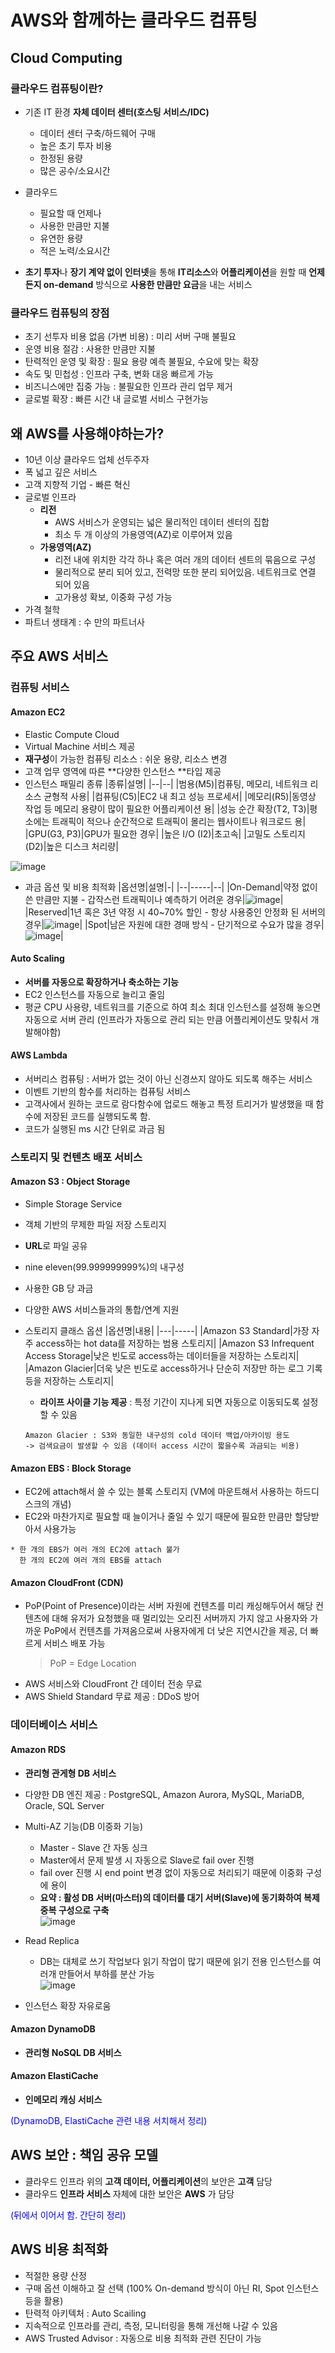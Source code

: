 # AWS와 함께하는 클라우드 컴퓨팅
## Cloud Computing
### 클라우드 컴퓨팅이란?
- 기존 IT 환경 **자체 데이터 센터(호스팅 서비스/IDC)**
  - 데이터 센터 구축/하드웨어 구매
  - 높은 초기 투자 비용
  - 한정된 용량
  - 많은 공수/소요시간 
- 클라우드
  - 필요할 때 언제나
  - 사용한 만큼만 지불
  - 유연한 용량
  - 적은 노력/소요시간

- **초기 투자**나 **장기 계약 없이 인터넷**을 통해 **IT리소스**와 **어플리케이션**을 원할 때 **언제든지 on-demand** 방식으로 **사용한 만큼만 요금**을 내는 서비스

### 클라우드 컴퓨팅의 장점
- 초기 선투자 비용 없음 (가변 비용) : 미리 서버 구매 불필요
- 운영 비용 절감 : 사용한 만큼만 지불
- 탄력적인 운영 및 확장 : 필요 용량 예측 불필요, 수요에 맞는 확장
- 속도 및 민첩성 : 인프라 구축, 변화 대응 빠르게 가능
- 비즈니스에만 집중 가능 : 불필요한 인프라 관리 업무 제거
- 글로벌 확장 : 빠른 시간 내 글로벌 서비스 구현가능

## 왜 AWS를 사용해야하는가?
- 10년 이상 클라우드 업체 선두주자
- 폭 넓고 깊은 서비스
- 고객 지향적 기업 - 빠른 혁신
- 글로벌 인프라
  - **리전**
    - AWS 서비스가 운영되는 넓은 물리적인 데이터 센터의 집합
    - 최소 두 개 이상의 가용영역(AZ)로 이루어져 있음
  - **가용영역(AZ)**
    - 리전 내에 위치한 각각 하나 혹은 여러 개의 데이터 센트의 묶음으로 구성
    - 물리적으로 분리 되어 있고, 전력망 또한 분리 되어있음. 네트워크로 연결 되어 있음
    - 고가용성 확보, 이중화 구성 가능
- 가격 철학
- 파트너 생태계 : 수 만의 파트너사

## 주요 AWS 서비스
### 컴퓨팅 서비스
#### Amazon EC2
- Elastic Compute Cloud
- Virtual Machine 서비스 제공
- **재구성**이 가능한 컴퓨팅 리소스 : 쉬운 용량, 리소스 변경
- 고객 업무 영역에 따른 **다양한 인스턴스 **타입 제공
- 인스턴스 패밀리 종류
   |종류|설명|
   |--|--|
   |범용(M5)|컴퓨팅, 메모리, 네트워크 리소스 균형적 사용|
   |컴퓨팅(C5)|EC2 내 최고 성능 프로세서|
   |메모리(R5)|동영상 작업 등 메모리 용량이 많이 필요한 어플리케이션 용|
   |성능 순간 확장(T2, T3)|평소에는 트래픽이 적으나 순간적으로 트래픽이 몰리는 웹사이트나 워크로드 용|
   |GPU(G3, P3)|GPU가 필요한 경우|
   |높은 I/O (I2)|초고속|
   |고밀도 스토리지(D2)|높은 디스크 처리량|
  
![image](https://user-images.githubusercontent.com/79209568/166398099-310758ff-ab1d-4296-a8f9-374d3af97105.png)
- 과금 옵션 및 비용 최적화
  |옵션명|설명|-|
  |--|-----|--|
  |On-Demand|약정 없이 쓴 만큼만 지불 - 갑작스런 트래픽이나 예측하기 어려운 경우|![image](https://user-images.githubusercontent.com/79209568/166398862-27ab3bcf-c121-479d-a0a4-307fed9310ca.png)|
  |Reserved|1년 혹은 3년 약정 시 40~70% 할인 - 항상 사용중인 안정화 된 서버의 경우|![image](https://user-images.githubusercontent.com/79209568/166399067-32c696ac-5771-4bb1-93f4-ec0ce0d99eae.png)|
  |Spot|남은 자원에 대한 경매 방식 - 단기적으로 수요가 많을 경우|![image](https://user-images.githubusercontent.com/79209568/166399471-47292889-b4a1-4a76-9f1d-f4f345c8c947.png)|

#### Auto Scaling
- **서버를 자동으로 확장하거나 축소하는 기능**
- EC2 인스턴스를 자동으로 늘리고 줄임
- 평균 CPU 사용량, 네트워크를 기준으로 하여 최소 최대 인스턴스를 설정해 놓으면 자동으로 서버 관리 (인프라가 자동으로 관리 되는 만큼 어플리케이션도 맞춰서 개발해야함)
#### AWS Lambda
- 서버리스 컴퓨팅 : 서버가 없는 것이 아닌 신경쓰지 않아도 되도록 해주는 서비스
- 이벤트 기반의 함수를 처리하는 컴퓨팅 서비스
- 고객사에서 원하는 코드로 람다함수에 업로드 해놓고 특정 트리거가 발생했을 때 함수에 저장된 코드를 실행되도록 함.
- 코드가 실행된 ms 시간 단위로 과금 됨

### 스토리지 및 컨텐츠 배포 서비스
#### Amazon S3 : Object Storage
- Simple Storage Service
- 객체 기반의 무제한 파일 저장 스토리지
- **URL**로 파일 공유
- nine eleven(99.999999999%)의 내구성
- 사용한 GB 당 과금
- 다양한 AWS 서비스들과의 통합/연계 지원
- 스토리지 클래스 옵션
  |옵션명|내용|
  |---|-----|
  |Amazon S3 Standard|가장 자주 access하는 hot data를 저장하는 범용 스토리지|
  |Amazon S3 Infrequent Access Storage|낮은 빈도로 access하는 데이터들을 저장하는 스토리지|
  |Amazon Glacier|더욱 낮은 빈도로 access하거나 단순히 저장만 하는 로그 기록 등을 저장하는 스토리지|
  - **라이프 사이클 기능 제공** : 특정 기간이 지나게 되면 자동으로 이동되도록 설정할 수 있음
  
  ```
  Amazon Glacier : S3와 동일한 내구성의 cold 데이터 백업/아카이빙 용도
  -> 검색요금이 발생할 수 있음 (데이터 access 시간이 짧을수록 과금되는 비용)
  ```
#### Amazon EBS : Block Storage
- EC2에 attach해서 쓸 수 있는 블록 스토리지 (VM에 마운트해서 사용하는 하드디스크의 개념)
- EC2와 마찬가지로 필요할 때 늘이거나 줄일 수 있기 때문에 필요한 만큼만 할당받아서 사용가능
```
* 한 개의 EBS가 여러 개의 EC2에 attach 불가
  한 개의 EC2에 여러 개의 EBS를 attach 
```

#### Amazon CloudFront (CDN)
- PoP(Point of Presence)이라는 서버 자원에 컨텐츠를 미리 캐싱해두어서 해당 컨텐츠에 대해 유저가 요청했을 때 멀리있는 오리진 서버까지 가지 않고 사용자와 가까운 PoP에서 컨텐츠를 가져옴으로써 사용자에게 더 낮은 지연시간을 제공, 더 빠르게 서비스 배포 가능
  > PoP = Edge Location
- AWS 서비스와 CloudFront 간 데이터 전송 무료
- AWS Shield Standard 무료 제공 : DDoS 방어


### 데이터베이스 서비스
#### Amazon RDS
- **관리형 관게형 DB 서비스**
- 다양한 DB 엔진 제공 : PostgreSQL, Amazon Aurora, MySQL, MariaDB, Oracle, SQL Server
- Multi-AZ 기능(DB 이중화 기능)
  - Master - Slave 간 자동 싱크
  - Master에서 문제 발생 시 자동으로 Slave로 fail over 진행
  - fail over 진행 시 end point 변경 없이 자동으로 처리되기 때문에 이중화 구성에 용이
  - **요약 : 활성 DB 서버(마스터)의 데이터를 대기 서버(Slave)에 동기화하여 복제 중복 구성으로 구축**  
  ![image](https://user-images.githubusercontent.com/79209568/166410475-4175e7cb-fa24-4d80-882a-7d00092e92bd.png)
  
- Read Replica
  - DB는 대체로 쓰기 작업보다 읽기 작업이 많기 때문에 읽기 전용 인스턴스를 여러개 만들어서 부하를 분산 가능  
  ![image](https://user-images.githubusercontent.com/79209568/166410565-9af64ea5-e64a-4e08-9706-f8fb4214c510.png)
- 인스턴스 확장 자유로움 
#### Amazon DynamoDB
- **관리형 NoSQL DB 서비스**

#### Amazon ElastiCache
- **인메모리 캐싱 서비스**

<span style="color:blue"> (DynamoDB, ElastiCache 관련 내용 서치해서 정리) </span>

## AWS 보안 : 책임 공유 모델
- 클라우드 인프라 위의 **고객 데이터, 어플리케이션**의 보안은 **고객** 담당
- 클라우드 **인프라 서비스** 자체에 대한 보안은 **AWS** 가 담당

<span style="color:blue"> (뒤에서 이어서 함. 간단히 정리) </span>

## AWS 비용 최적화
- 적절한 용량 산정
- 구매 옵션 이해하고 잘 선택 (100% On-demand 방식이 아닌 RI, Spot 인스턴스 등을 활용)
- 탄력적 아키텍처 : Auto Scailing
- 지속적으로 인프라를 관리, 측정, 모니터링을 통해 개선해 나갈 수 있음 
- AWS Trusted Advisor : 자동으로 비용 최적화 관련 진단이 가능


